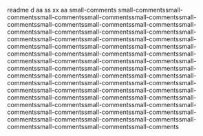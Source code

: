 readme
d
aa
ss
xx
aa
small-comments
small-commentssmall-commentssmall-commentssmall-commentssmall-commentssmall-commentssmall-commentssmall-commentssmall-commentssmall-commentssmall-commentssmall-commentssmall-commentssmall-commentssmall-commentssmall-commentssmall-commentssmall-commentssmall-commentssmall-commentssmall-commentssmall-commentssmall-commentssmall-commentssmall-commentssmall-commentssmall-commentssmall-commentssmall-commentssmall-commentssmall-commentssmall-commentssmall-commentssmall-commentssmall-commentssmall-commentssmall-commentssmall-commentssmall-commentssmall-commentssmall-commentssmall-commentssmall-commentssmall-commentssmall-commentssmall-commentssmall-commentssmall-commentssmall-commentssmall-commentssmall-commentssmall-commentssmall-commentssmall-commentssmall-commentssmall-commentssmall-commentssmall-commentssmall-commentssmall-commentssmall-commentssmall-commentssmall-commentssmall-commentssmall-comments
